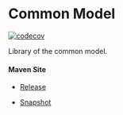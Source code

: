 # Common Model

[![codecov](https://codecov.io/gh/bremersee/common-model/branch/develop/graph/badge.svg)](https://codecov.io/gh/bremersee/common-model)

Library of the common model.

#### Maven Site

- [Release](https://bremersee.github.io/common-model/index.html)

- [Snapshot](https://nexus.bremersee.org/repository/maven-sites/common-model/2.0.1-SNAPSHOT/index.html)
